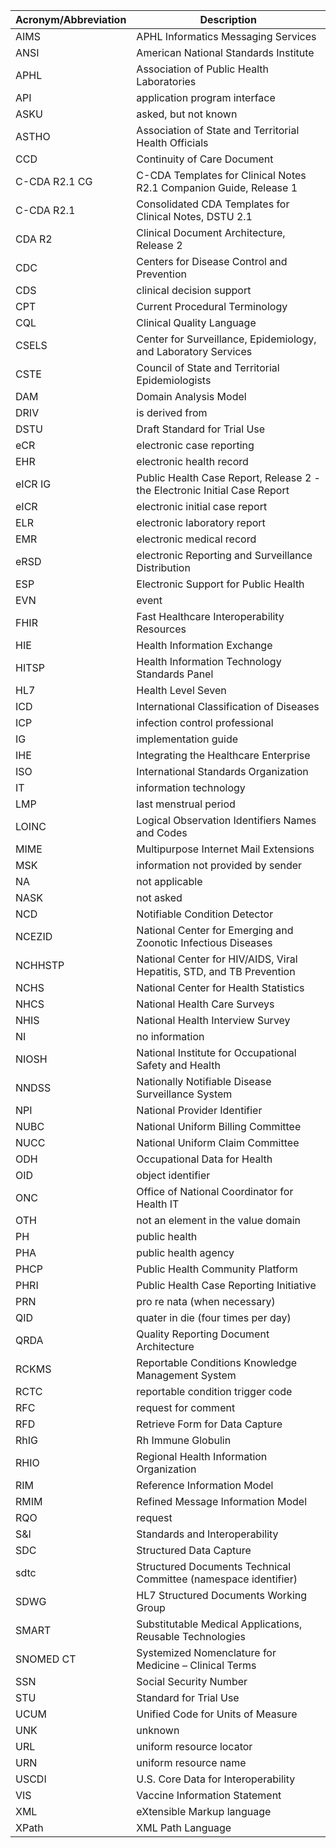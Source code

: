 | Acronym/Abbreviation | Description |
| -------------------- | ----------- |
| AIMS | APHL Informatics Messaging Services |
| ANSI | American National Standards Institute |
| APHL | Association of Public Health Laboratories |
| API | application program interface |
| ASKU | asked, but not known |
| ASTHO | Association of State and Territorial Health Officials |
| CCD | Continuity of Care Document |
| C-CDA R2.1 CG | C-CDA Templates for Clinical Notes R2.1 Companion Guide, Release 1 |
| C-CDA R2.1 | Consolidated CDA Templates for Clinical Notes, DSTU 2.1 |
| CDA R2 | Clinical Document Architecture, Release 2 |
| CDC | Centers for Disease Control and Prevention |
| CDS | clinical decision support |
| CPT | Current Procedural Terminology |
| CQL | Clinical Quality Language |
| CSELS | Center for Surveillance, Epidemiology, and Laboratory Services |
| CSTE | Council of State and Territorial Epidemiologists |
| DAM | Domain Analysis Model |
| DRIV | is derived from |
| DSTU | Draft Standard for Trial Use |
| eCR | electronic case reporting |
| EHR | electronic health record |
| eICR IG | Public Health Case Report, Release 2 - the Electronic Initial Case Report |
| eICR | electronic initial case report |
| ELR | electronic laboratory report |
| EMR | electronic medical record |
| eRSD | electronic Reporting and Surveillance Distribution |
| ESP | Electronic Support for Public Health |
| EVN | event |
| FHIR | Fast Healthcare Interoperability Resources |
| HIE | Health Information Exchange |
| HITSP | Health Information Technology Standards Panel |
| HL7 | Health Level Seven |
| ICD | International Classification of Diseases |
| ICP | infection control professional |
| IG | implementation guide |
| IHE | Integrating the Healthcare Enterprise |
| ISO | International Standards Organization |
| IT | information technology |
| LMP | last menstrual period |
| LOINC | Logical Observation Identifiers Names and Codes |
| MIME | Multipurpose Internet Mail Extensions |
| MSK | information not provided by sender |
| NA | not applicable |
| NASK | not asked |
| NCD | Notifiable Condition Detector |
| NCEZID | National Center for Emerging and Zoonotic Infectious Diseases |
| NCHHSTP | National Center for HIV/AIDS, Viral Hepatitis, STD, and TB Prevention |
| NCHS | National Center for Health Statistics |
| NHCS | National Health Care Surveys |
| NHIS | National Health Interview Survey |
| NI | no information |
| NIOSH | National Institute for Occupational Safety and Health |
| NNDSS | Nationally Notifiable Disease Surveillance System |
| NPI | National Provider Identifier |
| NUBC | National Uniform Billing Committee |
| NUCC | National Uniform Claim Committee |
| ODH | Occupational Data for Health |
| OID | object identifier |
| ONC | Office of National Coordinator for Health IT |
| OTH | not an element in the value domain |
| PH | public health |
| PHA | public health agency |
| PHCP | Public Health Community Platform |
| PHRI | Public Health Case Reporting Initiative |
| PRN | pro re nata (when necessary) |
| QID | quater in die (four times per day) |
| QRDA | Quality Reporting Document Architecture |
| RCKMS | Reportable Conditions Knowledge Management System |
| RCTC | reportable condition trigger code |
| RFC | request for comment |
| RFD | Retrieve Form for Data Capture |
| RhIG | Rh Immune Globulin |
| RHIO | Regional Health Information Organization |
| RIM | Reference Information Model |
| RMIM | Refined Message Information Model |
| RQO | request |
| S&I | Standards and Interoperability |
| SDC | Structured Data Capture |
| sdtc | Structured Documents Technical Committee (namespace identifier) |
| SDWG | HL7 Structured Documents Working Group |
| SMART | Substitutable Medical Applications, Reusable Technologies |
| SNOMED CT | Systemized Nomenclature for Medicine – Clinical Terms |
| SSN | Social Security Number |
| STU | Standard for Trial Use |
| UCUM | Unified Code for Units of Measure |
| UNK | unknown |
| URL | uniform resource locator |
| URN | uniform resource name |
| USCDI | U.S. Core Data for Interoperability |
| VIS | Vaccine Information Statement |
| XML | eXtensible Markup language |
| XPath | XML Path Language |